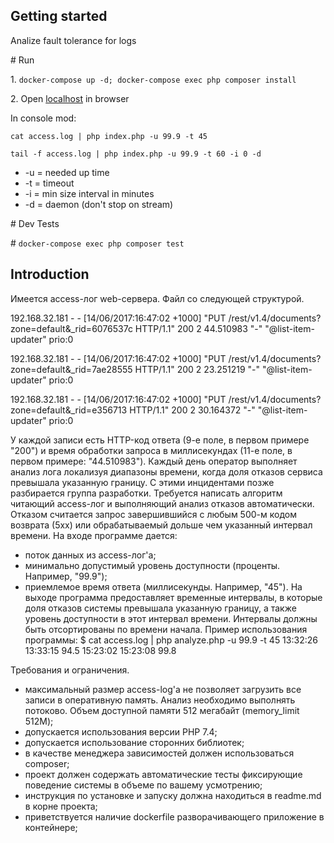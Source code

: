 ## Getting started
<p>Analize fault tolerance for logs</p>
<p># Run</p>
<p>1. <code>docker-compose up -d; docker-compose exec php composer install</code></p>
<p>2. Open <a href="http://localhost ">localhost</a> in browser</p>
<p>In console mod: </p>
<p><code>cat access.log | php index.php -u 99.9 -t 45</code></p>
<p><code>tail -f access.log | php index.php -u 99.9 -t 60 -i 0 -d</code></p>

* -u = needed up time 
* -t = timeout
* -i = min size interval in minutes
* -d = daemon (don't stop on stream)

<p># Dev Tests</p>
<p># <code>docker-compose exec php composer test</code></p>

 ## Introduction

<p>Имеется access-лог web-сервера. Файл со следующей структурой.</p>

<p>192.168.32.181 - - [14/06/2017:16:47:02 +1000] "PUT /rest/v1.4/documents?zone=default&_rid=6076537c HTTP/1.1" 200 2 44.510983 "-" "@list-item-updater" prio:0</p>
<p>192.168.32.181 - - [14/06/2017:16:47:02 +1000] "PUT /rest/v1.4/documents?zone=default&_rid=7ae28555 HTTP/1.1" 200 2 23.251219 "-" "@list-item-updater" prio:0</p>
<p>192.168.32.181 - - [14/06/2017:16:47:02 +1000] "PUT /rest/v1.4/documents?zone=default&_rid=e356713 HTTP/1.1" 200 2 30.164372 "-" "@list-item-updater" prio:0</p>

У каждой записи есть HTTP-код ответа (9-е поле, в первом примере "200") и время обработки запроса в миллисекундах (11-е поле, в первом примере: "44.510983"). Каждый день оператор выполняет анализ лога локализуя диапазоны времени, когда доля отказов сервиса превышала указанную границу. С этими инцидентами позже разбирается группа разработки. Требуется написать алгоритм читающий access-лог и выполняющий анализ отказов автоматически.
Отказом считается запрос завершившийся с любым 500-м кодом возврата (5xx) или обрабатываемый дольше чем указанный интервал времени.
На входе программе дается:
* поток данных из access-лог'а;
* минимально допустимый уровень доступности (проценты. Например, "99.9");
* приемлемое время ответа (миллисекунды. Например, "45").
На выходе программа предоставляет временные интервалы, в которые доля отказов системы превышала указанную границу, а также уровень доступности в этот интервал времени. Интервалы должны быть отсортированы по времени начала.
Пример использования программы:
$ cat access.log | php analyze.php -u 99.9 -t 45
13:32:26    13:33:15    94.5
15:23:02    15:23:08    99.8

Требования и ограничения.
* максимальный размер access-log'а не позволяет загрузить все записи в оперативную память. Анализ необходимо выполнять потоково. Объем доступной памяти 512 мегабайт (memory_limit 512M);
* допускается использования версии PHP 7.4;
* допускается использование сторонних библиотек;
* в качестве менеджера зависимостей должен использоваться composer;
* проект должен содержать автоматические тесты фиксирующие поведение системы в объеме по вашему усмотрению;
* инструкция по установке и запуску должна находиться в readme.md в корне проекта;
* приветствуется наличие dockerfile разворачивающего приложение в контейнере;